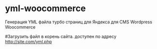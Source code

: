 # yml-woocommerce
Генерация YML файла турбо страниц для Яндекса для CMS Wordpress Woocommerce

#Загрузить файл в корень сайта. доступен по адресу http://site.com/yml.php
